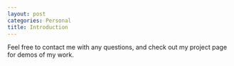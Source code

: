 ```yaml
---
layout: post
categories: Personal
title: Introduction
---
```


Feel free to contact me with any questions, and check out my project page for demos of my work.

